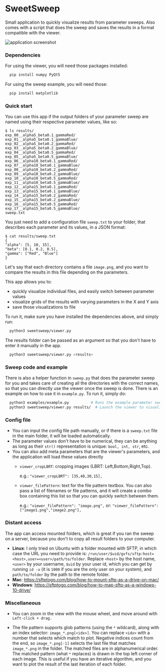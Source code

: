 # SweetSweep
Small application to quickly visualize results from parameter sweeps.
Also comes with a script that does the sweep and saves the results in a format compatible with the viewer.

![application screenshot](./screenshots/app.png)

### Dependencies

For using the viewer, you will need those packages installed:
```bash
  pip install numpy PyQt5
```
For using the sweep example, you will need those:
```bash
  pip install matplotlib
```


### Quick start

You can use this app if the output folders of your parameter sweep are
named using their respective parameter values, like so:
```
$ ls results/
exp_00__alpha5_beta0.1_gammaRed/
exp_01__alpha5_beta0.1_gammaBlue/
exp_02__alpha5_beta0.2_gammaRed/
exp_03__alpha5_beta0.2_gammaBlue/
exp_04__alpha5_beta0.5_gammaRed/
exp_05__alpha5_beta0.5_gammaBlue/
exp_06__alpha10_beta0.1_gammaRed/
exp_07__alpha10_beta0.1_gammaBlue/
exp_08__alpha10_beta0.2_gammaRed/
exp_09__alpha10_beta0.2_gammaBlue/
exp_10__alpha10_beta0.5_gammaRed/
exp_11__alpha10_beta0.5_gammaBlue/
exp_12__alpha15_beta0.1_gammaRed/
exp_13__alpha15_beta0.1_gammaBlue/
exp_14__alpha15_beta0.2_gammaRed/
exp_15__alpha15_beta0.2_gammaBlue/
exp_16__alpha15_beta0.5_gammaRed/
exp_17__alpha15_beta0.5_gammaBlue/
sweep.txt
```

You just need to add a configuration file `sweep.txt` to your folder,
that describes each parameter and its values, in a JSON format:
```
$ cat results/sweep.txt
{
"alpha": [5, 10, 15],
"beta": [0.1, 0.2, 0.5],
"gamma": ["Red", "Blue"]
}
```
Let's say that each directory contains a file `image.png`,
and you want to compare the results in this file depending on the parameters.

This app allows you to:
- quickly visualize individual files, and easily switch between
parameter values
- visualize grids of the results with varying parameters in the X and Y axis
- save those visualizations to file

To run it, make sure you have installed the dependencies above, and simply run:
```bash
  python3 sweetsweep/viewer.py
```
The results folder can be passed as an argument so that you don't have to
enter it manually in the app.
```bash
  python3 sweetsweep/viewer.py <results>
```


### Sweep code and example

There is also a helper function in `sweep.py` that does the parameter sweep for you
and takes care of creating all the directories with the correct names, so that you
can directly use the viewer once the sweep is done.
There is an example on how to use it in `example.py`. To run it, simply do:
```bash
  python3 examples/example.py          # Runs the example parameter sweep
  python3 sweetsweep/viewer.py results/  # Launch the viewer to visualize the results
```


### Config file

- You can input the config file path manually, or if there is a `sweep.txt`
  file in the main folder, it will be loaded automatically.
- The parameter values don't have to be numerical, they can be anything as
  long as their `str()` representation is unique: `bool, int, str`, etc.
- You can also add meta parameters that are the viewer's parameters, and
  the application will load these values directly
  - `viewer_cropLBRT`: cropping images (LBRT: Left,Bottom,Right,Top).

    e.g.: `"viewer_cropLBRT": [35,40,30,15],`
  - `viewer_filePattern`: text for the file pattern textbox. You can also pass
  a list of filenames or file patterns, and it will create a combo box containing
  this list so that you can quickly switch between them.

    e.g.: `"viewer_filePattern": "image.png",`
    or: `"viewer_filePattern": ["image1.png","image2.png"],`

### Distant access

The app can access mounted folders, which is great if you ran the sweep on
a server, because you don't to copy all result folders to your computer.

  - **Linux**: I only tried on Ubuntu with a folder mounted with SFTP, in which case the
  URL you need to provide is:
  `/run/user/$uid/gvfs/sftp:host=<host>,user=<user>/path/to/folder`.
  Replace `<host>` by the host name, `<user>` by your username, `$uid` by
  your user id, which you can get by running `id -u` (it is `1000` if you are the
  only user on your system), and `path/to/folder` by the path to the remote folder.
  - **Mac**: https://sftptogo.com/blog/how-to-mount-sftp-as-a-drive-on-mac/
  - **Windows**: https://sftptogo.com/blog/how-to-map-sftp-as-a-windows-10-drive/

### Miscellaneous

- You can zoom in the view with the mouse wheel, and move around with
  `Left-click + drag.`

- The file pattern supports glob patterns (using the `*` wildcard), along with
  an index selector: `image_*.png[<idx>]`. You can replace `<idx>` with a number
  that selects which match to plot. Negative indices count from the end, so
  `image_*.png[-1]` selects the last file that matches `image_*.png` in the
  folder. The matched files are in alphanumerical order. The matched pattern
  (what `*` replaces) is drawn in the top left corner of each image. This is
  useful if you have an iterative algorithm, and you want to plot the result
  of the last iteration of each folder.
